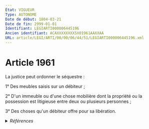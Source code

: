 ```yaml
---
État: VIGUEUR
Type: AUTONOME
Date de début: 1804-03-21
Date de fin: 2999-01-01
Identifiant: LEGIARTI000006445196
Ancien identifiant: ACAXXXXXXXX5X01961AAXXAA
URL: article/LEGI/ARTI/00/00/06/44/51/LEGIARTI000006445196.xml
---
```


<h1>Article 1961</h1>

La justice peut ordonner le séquestre :<br />

1° Des meubles saisis sur un débiteur ;<br />

2° D'un immeuble ou d'une chose mobilière dont la propriété ou la possession est
litigieuse entre deux ou plusieurs personnes ;<br />

3° Des choses qu'un débiteur offre pour sa libération.


<details>
  <summary><em>Références</em></summary>

  <h2>Références faites par l'article</h2>
  
  <ul>
    <li>
      CODIFICATION source Loi 1804-03-14
    </li>
    <li>
      CREATION source Loi 1804-03-14 promulguée le 24 mars 1804
    </li>
  </ul>
</details>
